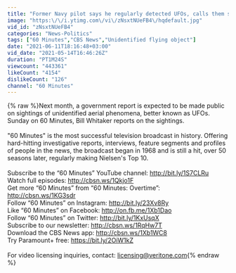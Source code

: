 ```yaml
---
title: "Former Navy pilot says he regularly detected UFOs, calls them security risk"
image: "https:\/\/i.ytimg.com\/vi\/zNsxtNUeFB4\/hqdefault.jpg"
vid_id: "zNsxtNUeFB4"
categories: "News-Politics"
tags: ["60 Minutes","CBS News","Unidentified flying object"]
date: "2021-06-11T18:16:48+03:00"
vid_date: "2021-05-14T16:46:26Z"
duration: "PT1M24S"
viewcount: "443361"
likeCount: "4154"
dislikeCount: "126"
channel: "60 Minutes"
---
```

{% raw %}Next month, a government report is expected to be made public on sightings of unidentified aerial phenomena, better known as UFOs. Sunday on 60 Minutes, Bill Whitaker reports on the sightings.<br /><br />&quot;60 Minutes&quot; is the most successful television broadcast in history. Offering hard-hitting investigative reports, interviews, feature segments and profiles of people in the news, the broadcast began in 1968 and is still a hit, over 50 seasons later, regularly making Nielsen's Top 10.<br /><br />Subscribe to the “60 Minutes” YouTube channel: <a rel="nofollow" target="blank" href="http://bit.ly/1S7CLRu">http://bit.ly/1S7CLRu</a><br />Watch full episodes: <a rel="nofollow" target="blank" href="http://cbsn.ws/1Qkjo1F">http://cbsn.ws/1Qkjo1F</a><br />Get more “60 Minutes” from “60 Minutes: Overtime”: <a rel="nofollow" target="blank" href="http://cbsn.ws/1KG3sdr">http://cbsn.ws/1KG3sdr</a><br />Follow “60 Minutes” on Instagram: <a rel="nofollow" target="blank" href="http://bit.ly/23Xv8Ry">http://bit.ly/23Xv8Ry</a><br />Like “60 Minutes” on Facebook: <a rel="nofollow" target="blank" href="http://on.fb.me/1Xb1Dao">http://on.fb.me/1Xb1Dao</a><br />Follow “60 Minutes” on Twitter: <a rel="nofollow" target="blank" href="http://bit.ly/1KxUsqX">http://bit.ly/1KxUsqX</a><br />Subscribe to our newsletter: <a rel="nofollow" target="blank" href="http://cbsn.ws/1RqHw7T">http://cbsn.ws/1RqHw7T</a><br />Download the CBS News app: <a rel="nofollow" target="blank" href="http://cbsn.ws/1Xb1WC8">http://cbsn.ws/1Xb1WC8</a><br />Try Paramount+ free: <a rel="nofollow" target="blank" href="https://bit.ly/2OiW1kZ">https://bit.ly/2OiW1kZ</a><br /><br />For video licensing inquiries, contact: licensing@veritone.com{% endraw %}
